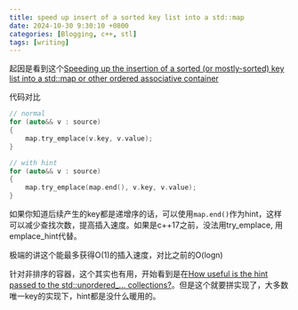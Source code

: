 ```yaml
---
title: speed up insert of a sorted key list into a std::map
date: 2024-10-30 9:30:10 +0800
categories: [Blogging, c++, stl]
tags: [writing]
---
```


起因是看到这个[Speeding up the insertion of a sorted (or mostly-sorted) key list into a std::map or other ordered associative container](https://devblogs.microsoft.com/oldnewthing/20230522-00/?p=108226)

代码对比

```cpp
// normal
for (auto&& v : source)
{
    map.try_emplace(v.key, v.value);
}

// with hint
for (auto&& v : source)
{
    map.try_emplace(map.end(), v.key, v.value);
}
```

如果你知道后续产生的key都是递增序的话，可以使用`map.end()`作为hint，这样可以减少查找次数，提高插入速度。如果是c++17之前，没法用try_emplace, 用emplace_hint代替。

极端的讲这个能最多获得O(1)的插入速度，对比之前的O(logn)

针对非排序的容器，这个其实也有用，开始看到是在[How useful is the hint passed to the std::unordered_… collections?](https://devblogs.microsoft.com/oldnewthing/20241028-00/?p=110428)。但是这个就要拼实现了，大多数唯一key的实现下，hint都是没什么暖用的。
